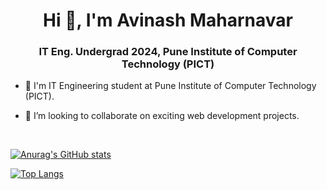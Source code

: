<h1 align="center">Hi 👋, I'm Avinash Maharnavar</h1>
<h3 align="center">IT Eng. Undergrad 2024, Pune Institute of Computer Technology (PICT)</h3>

- 🔭 I'm IT Engineering student at Pune Institute of Computer Technology (PICT).<br/>

- 👯 I’m looking to collaborate on exciting web development projects.
<br/>

[![Anurag's GitHub stats](https://github-readme-stats.vercel.app/api?username=Avi8010&show_icons=true&theme=merko)](https://github.com/anuraghazra/github-readme-stats)

[![Top Langs](https://github-readme-stats.vercel.app/api/top-langs/?username=Avi8010&hide=jupyter%20notebook&langs_count=8&layout=compact&theme=radical&show_icons=true)](https://github.com/anuraghazra/github-readme-stats)

<!--
![Top Langs](https://github-readme-stats.vercel.app/api/top-langs/?username=Avi8010&hide=jupyter_notebook)

<!--
**Avi8010/Avi8010** is a ✨ _special_ ✨ repository because its `README.md` (this file) appears on your GitHub profile.

Here are some ideas to get you started:

- 🔭 I’m currently working on ...
- 🌱 I’m currently learning ...
- 👯 I’m looking to collaborate on ...
- 🤔 I’m looking for help with ...
- 💬 Ask me about ...
- 📫 How to reach me: ...
- 😄 Pronouns: ...
- ⚡ Fun fact: ...
-->

